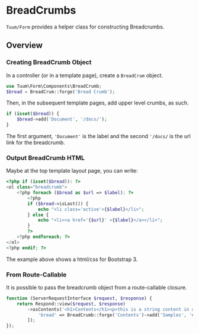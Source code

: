 BreadCrumbs
===========

`Tuum/Form` provides a helper class for constructing Breadcrumbs. 

Overview
--------

### Creating BreadCrumb Object

In a controller (or in a template page), create a `BreadCrum` object. 

```php
use Tuum\Form\Components\BreadCrumb;
$bread = BreadCrum::forge('Bread Crumb');
```

Then, in the subsequent template pages, add upper level crumbs, as such.

```php
if (isset($bread)) {
    $bread->add('Document', '/docs/');
}
```

The first argument, `'Document'` is the label 
and the second `'/docs/` is the url link for the 
breadcrumb. 

### Output BreadCrumb HTML

Maybe at the top template layout page, you can write:  

```php
<?php if (isset($bread)): ?>
<ol class="breadcrumb">
    <?php foreach ($bread as $url => $label): ?>
        <?php
        if ($bread->isLast()) {
            echo "<li class='active'>{$label}</li>";
        } else {
            echo "<li><a href='{$url}' >{$label}</a></li>";
        }
        ?>
    <?php endforeach; ?>
</ol>
<?php endif; ?>
```

The example above shows a html/css for Bootstrap 3. 

### From Route-Callable

It is possible to pass the breadcrumb object from a 
route-callable closure. 

```php
function (ServerRequestInterface $request, $response) {
    return Respond::view($request, $response)
        ->asContents('<h1>Contents</h1><p>this is a string content in a layout file</p>', [
            'bread' => BreadCrumb::forge('Contents')->add('Samples', '#'),
        ]);
});
```
